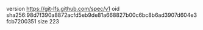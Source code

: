 version https://git-lfs.github.com/spec/v1
oid sha256:98d7f390a8872acfd5eb9de81a668827b00c6bc8b6ad3907d604e3fcb7200351
size 223
